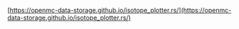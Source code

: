 [https://openmc-data-storage.github.io/isotope_plotter.rs/](https://openmc-data-storage.github.io/isotope_plotter.rs/)

<!DOCTYPE html>
<html>
  <head>
    <meta charset="utf-8" />
    <title>Yew App</title>
  </head>
</html>
